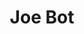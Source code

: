 ---
codehost: https://github.com/go-joe/joe
logohandle: joe-botnet
sort: joe-bot
title: Joe Bot
website: https://joe-bot.net/
---